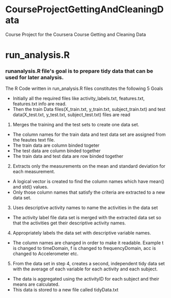 # CourseProjectGettingAndCleaningData
Course Project for the Coursera Course Getting and Cleaning Data

# **run_analysis.R**

### runanalysis.R file's goal is to prepare tidy data that can be used for later analysis.

The R Code written in run_analysis.R files constitutes the following 5 Goals

* Initially all the required files like activity_labels.txt, features.txt, features.txt info are read.
* Then the train Data files(X_train.txt, y_train.txt, subject_train.txt) and test data(X_test.txt, y_test.txt, subject_test.txt) files are read 

1. Merges the training and the test sets to create one data set.
  * The column names for the train data and test data set are assigned from the feautes text file.
  * The train data are column binded togeter
  * The test data are column binded together
  * The train data and test data are row binded together
  
2. Extracts only the measurements on the mean and standard deviation for each measurement.
  * A logical vector is created to find the column names which have mean() and std() values.
  * Only those column names that satisfy the criteria are extracted to a new data set.

3. Uses descriptive activity names to name the activities in the data set
  * The activity label file data set is merged with the extracted data set so that the activities get their descriptive activity names.
  
  
4. Appropriately labels the data set with descriptive variable names.
  * The column names are changed in order to make it readable. Example t is changed to timeDomain, f is changed to frequencyDomain, acc is changed to Accelerometer etc.

5. From the data set in step 4, creates a second, independent tidy data set with the average of each variable for each activity and each subject.
  * The data is aggregated using the activityID for each subject and their means are calculated.
  * This data is stored to a new file called tidyData.txt
